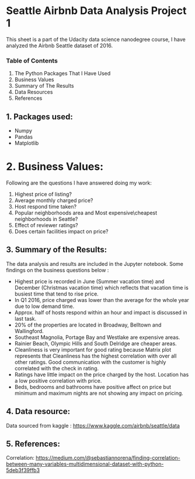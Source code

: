 # Seattle Airbnb Data Analysis Project 1
This sheet is a part of the Udacity data science nanodegree course, I have analyzed the Airbnb Seattle dataset of 2016.
### Table of Contents

1. The Python Packages That I Have Used
2. Business Values
3. Summary of The Results
4. Data Resources
5. References
## 1. Packages used:
* Numpy
* Pandas
* Matplotlib
# 2. Business Values:

Following are the questions I have answered doing my work:

1. Highest price of listing?
2. Average monthly charged price? 
3. Host respond time taken?
4. Popular neighborhoods area and Most expensive\cheapest neighborhoods in Seattle?
5. Effect of reviewer ratings?
6. Does certain facilities impact on price?
## 3. Summary of the Results:
The data analysis and results are included in the Jupyter notebook.
Some findings on the business questions below :<br>
  * Highest price is recorded in June (Summer vacation time) and December (Christmas vacation time) which reflects that vacation time is busiest time that tend to rise price.
  * In Q1 2016, price charged was lower than the average for the whole year due to low demand time.
  * Approx. half of hosts respond within an hour and impact is discussed in last task.
  * 20% of the properties are located in Broadway, Belltown and Wallingford.
  * Southeast Magnolia, Portage Bay and Westlake are expensive areas.
  * Rainier Beach, Olympic Hills and South Delridge are cheaper areas.
  * Cleanliness is very important for good rating because Matrix plot represents that Cleanliness has the highest correlation with over all other ratings. Good communication with the customer is highly correlated with the check in rating. 
  * Ratings have little impact on the price charged by the host. Location has a low positive correlation with price.
  * Beds, bedrooms and bathrooms have positive affect on price but minimum and maximum nights are not showing any impact on pricing.
  ## 4. Data resource:
Data sourced from kaggle : https://www.kaggle.com/airbnb/seattle/data
## 5. References:

Correlation: https://medium.com/@sebastiannorena/finding-correlation-between-many-variables-multidimensional-dataset-with-python-5deb3f39ffb3

